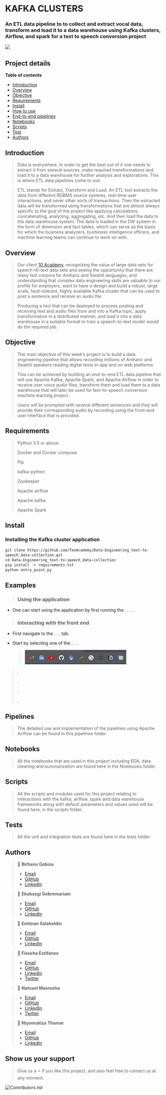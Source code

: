 # KAFKA CLUSTERS

### An ETL data pipeline to to collect and extract vocal data, transform and load it to a data warehouse using Kafka clusters, Airflow, and spark for a text to speech conversion project

![](screenshots/image.png)

## Project details

**Table of contents**

- [Introduction](#introduction)
- [Overview](#overview)
- [Objective](#objective)
- [Requirements](#requirements)
- [Install](#install)
- [How to use](#examples)
- [End-to-end pipelines](#pipelines)
- [Notebooks](#notebooks)
- [Scripts](#scripts)
- [Test](#test)
- [Authors](#authors)

## Introduction

> Data is everywhere. In order to get the best out of it one needs to extract it from several sources, make required transformations and load it to a data warehouse for further analysis and explorations. This is where ETL data pipelines come to use.

> ETL stands for Extract, Transform and Load. An ETL tool extracts the data from different RDBMS source systems, real-time user interactions, and sever other sorts of transactions. Then the extracted data will be transformed using transformations that are almost always specific to the goal of the project like applying calculations, concatenating, analyzing, aggregating, etc. And then load the data to the data warehouse system. The data is loaded in the DW system in the form of dimension and fact tables, which can serve as the basis for which the business analyzers, bushiness intelligence officers, and machine learning teams can continue to work on with.

## Overview

> Our client [10 Academy](https://www.10academy.org/), recognizing the value of large data sets for speech-t0-text data sets and seeing the opportunity that there are many text corpora for Amharic and Swahili languages, and understanding that complex data engineering skills are valuable to our profile for employers, want to have a design and build a robust, large scale, fault-tolerant, highly available Kafka cluster that can be used to post a sentence and receive an audio file.
>
> Producing a tool that can be deployed to process posting and receiving text and audio files from and into a Kafka topic, apply transformation in a distributed manner, and load it into a data warehouse in a suitable format to train a speech-to-text model would do the required job.

## Objective

> The main objective of this week’s project is to build a data engineering pipeline that allows recording millions of Amharic and Swahili speakers reading digital texts in-app and on web platforms
>
> This can be achieved by building an end-to-end ETL data pipeline that will use Apache Kafka, Apache Spark, and Apache Airflow in order to receive user voice audio files, transform them and load them to a data warehouse that will later be used for text-to-speech conversion machine learning project.
>
> Users will be prompted with several different sentences and they will provide their corresponding audio by recording using the front-end user interface that is provided.

## Requirements

> Python 3.5 or above
>
> Docker and Docker compose
> 
> Pip
>
> kafka-python
>
> Zookeeper
>
> Apache airflow
>
> Apache kafka
>
> Apache Spark

## Install

### Installing the Kafka cluster application

```
git clone https://github.com/TenAcademy/Data-Engineering_text-to-speech_data-collection.git
cd Data-Engineering_text-to-speech_data-collection
pip install -r requirements.txt
python entry_point.py
```

## Examples

> ### Using the application

- One can start using the application by first running the . . . .

> ### Interacting with the front end

- First navigate to the . . . tab.

- Start by selecting one of the . . .

  > ![](screenshots/image-II.png)

> .
>
> .
>
> .
>
> .

## Pipelines

> The detailed use and implementation of the pipelines using Apache Airflow can be found in this pipelines folder.

## Notebooks

> All the notebooks that are used in this project including EDA, data cleaning and summarization are found here in the Notebooks folder.

## Scripts

> All the scripts and modules used for this project relating to interactions with the kafka, airflow, spark and data warehouse frameworks along with default parameters and values used will be found here, in the scripts folder.

## Tests

> All the unit and integration tests are found here in the tests folder.

## Authors

> 👤 **Birhanu Gebisa**
>
> - [Email](mailto:birhanugebisa@gmail.com)
> - [GitHub](https://github.com/BirhanuGebisa)
> - [LinkedIn](https://www.linkedin.com/in/birhanu-gebisa2721/)

> 👤 **Ekubazgi Gebremariam**
>
> - [Email](mailto:axutec14@gmail.com)
> - [GitHub](https://github.com/ekubay)
> - [LinkedIn](https://www.linkedin.com/in/fisseha-estifanos-109ba6199/)

> 👤 **Emtinan Salaheldin**
>
> - [Email](mailto:emtinan.s.e.osman@gmail.com)
> - [GitHub](https://github.com/emtinanseo)
> - [LinkedIn](https://www.linkedin.com/in/emtinan-elkhidir-osman-646242119/)

> 👤 **Fisseha Estifanos**
>
> - [Email](mailto:fisseha.137@gamil.com)
> - [GitHub](https://github.com/fisseha-estifanos)
> - [LinkedIn](https://www.linkedin.com/in/fisseha-estifanos-109ba6199/)
> - [Twitter](https://twitter.com/f0x__tr0t)

> 👤 **Natnael Masresha**

> - [Email](mailto:natnaelmasresha@gmail.com)
> - [GitHub](https://github.com/Nathnael12)
> - [LinkedIn](https://www.linkedin.com/in/natnael-masresha-39a69b185/)
> - [Twitter](https://twitter.com/natnaelmasresha)

> 👤 **Niyomukiza Thamar**
>
> - [Email](mailto:thamarniyo@gmail.com)
> - [GitHub](https://github.com/niyotham)
> - [LinkedIn](https://www.linkedin.com/in/fisseha-estifanos-109ba6199/)

## Show us your support

> Give us a ⭐ if you like this project, and also feel free to contact us at any moment.

![Contributors list](https://contrib.rocks/image?repo=TenAcademy/Data-Engineering_text-to-speech_data-collection)
